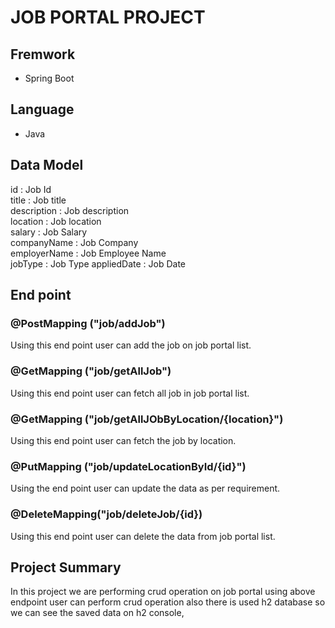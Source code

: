 # JOB PORTAL PROJECT

## Fremwork
* Spring Boot
## Language
* Java
## Data Model
 id : Job Id   
 title : Job title   
description : Job description  
location : Job location  
salary : Job Salary  
companyName : Job Company  
employerName : Job Employee Name  
jobType : Job Type
appliedDate : Job Date

## End point

### @PostMapping ("job/addJob")
 Using this end point user can add the job on job portal list.
### @GetMapping ("job/getAllJob")
 Using this end point user can fetch all job in job portal list.
### @GetMapping ("job/getAllJObByLocation/{location}")
 Using this end point user can fetch the job by location.
### @PutMapping ("job/updateLocationById/{id}")
  Using the end point user can update the data as per requirement.
### @DeleteMapping("job/deleteJob/{id})
 Using this end point user can delete the data from job portal list.
 
## Project Summary
 In this project we are performing crud operation on job portal using above endpoint 
 user can perform crud operation also there is used h2 database so we can see the 
 saved data on h2 console,
